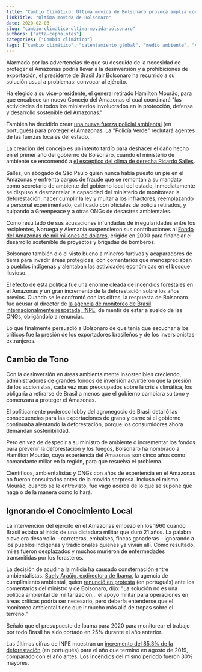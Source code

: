 ```yaml
---
title: "Cambio Climático: Última movida de Bolsonaro provoca amplia consternación"
linkTitle: "Última movida de Bolsonaro"
date: 2020-02-03
slug: "cambio-climatico-ultima-movida-bolsonaro"
authors: ["atta-cephalotes"]
categories: ["Cambio climático"]
tags: ["cambio climático", "calentamiento global", "medio ambiente", "Amazonas", "incendios forestales", "Brasil"]
---
```


Alarmado por las advertencias de que su descuido de la necesidad de proteger
el Amazonas podría llevar a la desinversión y a prohibiciones de exportación,
el presidente de Brasil Jair Bolsonaro ha recurrido a su solución usual a problemas:
convocar al ejército.

Ha elegido a su vice-presidente, el general retirado Hamilton Mourão, para que encabece
un nuevo Concejo del Amazonas el cual coordinará "las actividades de todos los ministerios
involucrados en la protección, defensa y desarrollo sostenible del Amazonas."

También ha decidido crear [una nueva fuerza policial ambiental](http://Bolsonaro%20cria%20For%C3%A7a%20Nacional%20Ambiental%20para%20'prote%C3%A7%C3%A3o%20e%20defesa'%20da%20Amaz%C3%B4nia/)
(en portugués) para proteger el Amazonas. La "Policía Verde" reclutará agentes de las fuerzas
locales del estado.

La creación del concejo es un intento tardío para deshacer el daño hecho en el primer
año del gobierno de Bolsonaro, cuando el ministerio de ambiente se encomendó a
[el escéptico del clima de derecha Ricardo Salles](https://climatenewsnetwork.net/bolsonaros-legal-bonfire-fuels-amazon-inferno/).

Salles, un abogado de São Paulo quien nunca había puesto un pie en el Amazonas y
enfrenta cargos de fraude que se remontan a su mandato como secretario de ambiente del
gobierno local del estado, inmediatamente se dispuso a desmantelar la capacidad del
ministerio de monitorear la deforestación, hacer cumplir la ley y multar a los infractores,
reemplazando a personal experimentado, calificado con oficiales de policía retirados,
y culpando a Greenpeace y a otras ONGs de desastres ambientales.

Como resultado de sus acusaciones infundadas de irregularidades entre los recipientes,
Noruega y Alemania suspendieron sus contribuciones al [Fondo del Amazonas de mil millones de dólares](http://www.amazonfund.gov.br/en/home/),
erigido en 2000 para financiar el desarrollo sostenible de proyectos y brigadas de bomberos.

Bolsonaro también dio el visto bueno a mineros furtivos y acaparadores de tierra para
invadir áreas protegidas, con comentarios que menospreciaban a pueblos indígenas y
alentaban las actividades económicas en el bosque lluvioso.

El efecto de esta política fue una enorme oleada de incendios forestales en el Amazonas
y un gran incremento de la deforestación sobre los años previos. Cuando se le confrontó
con las cifras, la respuesta de Bolsonaro fue acusar al director de [la agencia de monitoreo
de Brasil internacionalmente respetada, INPE](http://www.inpe.br/), de mentir de estar
a sueldo de las ONGs, obligándolo a renunciar.

Lo que finalmente persuadió a Bolsonaro de que tenía que escuchar a los críticos fue la presión
de los exportadores brasileños y de los inversionistas extranjeros.

## Cambio de Tono

Con la desinversión en áreas ambientalmente insostenibles creciendo, administradores de grandes
fondos de inversión advirtieron que la presión de los accionistas, cada vez más preocupados
sobre la crisis climática, los obligaría a retirarse de Brasil a menos que el gobierno cambiara
su tono y comenzara a proteger el Amazonas.

El políticamente poderoso lobby del agronegocio de Brasil detalló las consecuencias para las
exportaciones de grano y carne si el gobierno continuaba alentando la deforestación,
porque los consumidores ahora demandan sostenibilidad.

Pero en vez de despedir a su ministro de ambiente o incrementar los fondos para prevenir la deforestación y los fuegos,
Bolsonaro ha nombrado a Hamilton Mourão, cuya experiencia del Amazonas son cinco años como
comandante miliar en la región, para que resuelva el problema.

Científicos, ambientalistas y ONGs con años de experiencia en el Amazonas no fueron consultados
antes de la movida sorpresa. Incluso el mismo Mourão, cuando se le entrevistó, fue vago acerca de
lo que se supone que haga o de la manera como lo hará.

## Ignorando el Conocimiento Local

La intervención del ejército en el Amazonas empezó en los 1960 cuando Brasil estaba al inicio
de una dictadura militar que duró 21 años. La palabra clave era desarrollo – carreteras,
embalses, fincas ganaderas – ignorando a los pueblos indígenas y tradicionales quienes ya
vivían allí. Como resultado, miles fueron desplazados y muchos murieron de enfermedades
transmitidas por los forasteros.

La decisión de acudir a la milicia ha causado consternación entre ambientalistas.
[Suely Araújo, exdirectora de Ibama](https://www.researchgate.net/profile/Suely_Araujo),
la agencia de cumplimiento ambiental, quien [renunció en protesta](https://congressoemfoco.uol.com.br/especial/noticias/presidente-do-ibama-pede-exoneracao-um-dia-apos-criticar-bolsonaro-e-ministro/) (en portugués)
ante los comentarios del ministro y de Bolsonaro, dijo: "La solución no es una política
ambiental de militarización... el apoyo militar para operaciones en áreas críticas podría ser
necesario, pero debería entenderse que el monitoreo ambiental tiene que ir mucho más allá de
tropas sobre el terreno."

Señaló que el presupuesto de Ibama para 2020 para monitorear el trabajo por todo Brasil
ha sido cortado en 25% durante el año anterior.

Las últimas cifras de INPE muestran un [incremento del 85.3% de la deforestación](https://g1.globo.com/natureza/noticia/2020/01/14/area-com-alerta-de-desmatamento-na-amazonia-sobe-85percent-em-2019-ante-2018-segundo-o-inpe.ghtml)
(en portugués) para el año que terminó en agosto de 2019, comparado con el año antes.
Los incendios del mismo periodo fueron 30% mayores.

